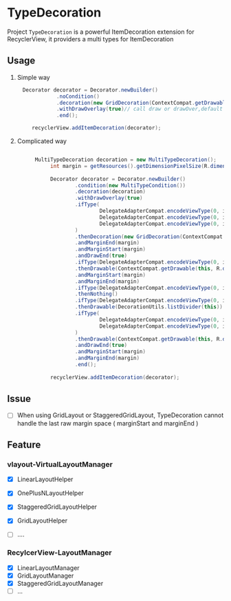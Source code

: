 # TypeDecoration

Project `TypeDecoration` is a powerful ItemDecoration extension for RecyclerView, it providers a multi types for ItemDecoration

## Usage

1. Simple way
```java
     Decorator decorator = Decorator.newBuilder()
                .noCondition()
                .decoration(new GridDecoration(ContextCompat.getDrawable(this, R.drawable.divider_vertical2)))
                .withDrawOverlay(true)// call draw or drawOver,default is false 
                .end();

        recyclerView.addItemDecoration(decorator);
```

2. Complicated way
```java

         MultiTypeDecoration decoration = new MultiTypeDecoration();
              int margin = getResources().getDimensionPixelSize(R.dimen.margin);
      
              Decorator decorator = Decorator.newBuilder()
                      .condition(new MultiTypeCondition())
                      .decoration(decoration)
                      .withDrawOverlay(true)
                      .ifType(
                              DelegateAdapterCompat.encodeViewType(0, index$4),
                              DelegateAdapterCompat.encodeViewType(0, index$6),
                              DelegateAdapterCompat.encodeViewType(0, index$7)
                      )
                      .thenDecoration(new GridDecoration(ContextCompat.getDrawable(this, R.drawable.divider_vertical2)))
                      .andMarginEnd(margin)
                      .andMarginStart(margin)
                      .andDrawEnd(true)
                      .ifType(DelegateAdapterCompat.encodeViewType(0, index$0))
                      .thenDrawable(ContextCompat.getDrawable(this, R.drawable.divider_vertical2))
                      .andMarginStart(margin)
                      .andMarginEnd(margin)
                      .ifType(DelegateAdapterCompat.encodeViewType(0, index$1))
                      .thenNothing()
                      .ifType(DelegateAdapterCompat.encodeViewType(0, index$2))
                      .thenDrawable(DecorationUtils.listDivider(this))
                      .ifType(
                              DelegateAdapterCompat.encodeViewType(0, index$3),
                              DelegateAdapterCompat.encodeViewType(0, index$5)
                      )
                      .thenDrawable(ContextCompat.getDrawable(this, R.drawable.divider_vertical2))
                      .andDrawEnd(true)
                      .andMarginStart(margin)
                      .andMarginEnd(margin)
                      .end();
      
              recyclerView.addItemDecoration(decorator);
```

## Issue

- [ ] When using GridLayout or StaggeredGridLayout, TypeDecoration cannot handle the last raw margin space ( marginStart and marginEnd )


## Feature

### vlayout-VirtualLayoutManager

- [x] LinearLayoutHelper
- [x] OnePlusNLayoutHelper
- [x] StaggeredGridLayoutHelper
- [x] GridLayoutHelper
- [ ] ....


### RecylcerView-LayoutManager

- [x] LinearLayoutManager
- [x] GridLayoutManager
- [x] StaggeredGridLayoutManager
- [ ] ...
